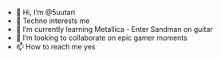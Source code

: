 - 👋 Hi, I’m @5uutari
- 👀 Techno interests me
- 🌱 I’m currently learning Metallica - Enter Sandman on guitar
- 💞️ I’m looking to collaborate on epic gamer moments
- 📫 How to reach me yes

<!---
5uutari/5uutari is a ✨ special ✨ repository because its `README.md` (this file) appears on your GitHub profile.
You can click the Preview link to take a look at your changes.
--->
